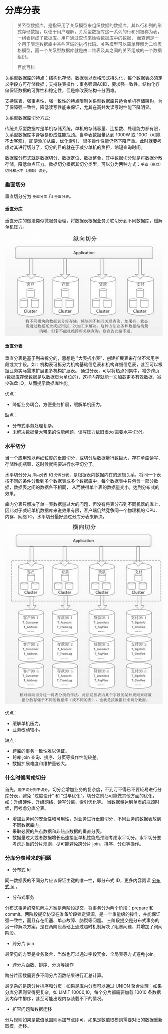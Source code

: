# 分库分表

> 关系型数据库，是指采用了关系模型来组织数据的数据库，其以行和列的形式存储数据，以便于用户理解，关系型数据库这一系列的行和列被称为表，一组表组成了数据库。用户通过查询来检索数据库中的数据，
> 而查询是一个用于限定数据库中某些区域的执行代码。关系模型可以简单理解为二维表格模型，而一个关系型数据库就是由二维表及其之间的关系组成的一个数据组织。
>
> 百度百科

关系型数据库的特点：结构化存储，数据表以表格形式持久化，每个数据表必须定义字段方可存储数据；支持联表操作；事务强调ACID，要求强一致性。结构化存储保证数据的可靠性和稳定性，但是修改表结构十分困难。

支持联表，强事务性，强一致性的特点限制关系型数据库只适合单机存储架构，为了保障强一致性，降低读写性能来保证，尤其在高并发读写时性能下降明显。

关系型数据库切分方式:

传统关系型数据库是单机存储系统，单机的存储容量、连接数、处理能力都有限，关系型数据库本身容易形成性能瓶颈。当单表数据量达到 1000W 或 100G（可能不太客观），即便添加从库、优化索引，
很多操作性能仍然下降严重。此时就要考虑对其进行切分了，切分的目的就在于减少单机的负担，缩短查询时间。

数据库分布式就是数据切分、数据定位、数据整合，其中数据切分就是将数据分散存储，降低单点压力。数据切分根据其切分类型，可以分为两种方式：`垂直（纵向）切分和水平（横向）切分`。

###  垂直切分 

垂直切分分为 `垂直分库` 和 `垂直分表`。

#### 垂直分库

垂直分库的做法类似微服务治理，将数据表根据业务关联切分到不同数据库，缓解单机压力。

<div align="left">
    <img src="https://github.com/lazecoding/Note/blob/main/images/systemdesign/垂直分库示意图.png" width="600px">
</div>

#### 垂直分表

垂直分表是基于列来拆分的，思想是 "大表拆小表"，创建扩展表来存储不常用字段或大字段。如：机构表可拆分为机构基础信息表和机构详细信息表，甚至可以根据业务实际需求扩展更多机构扩展表。
通过分表，可以将热点列集中，减少跨页(数据库存储数据是以数据页为单位的)，这样内存就能一次加载更多有效数据，减少磁盘 IO，从而提示数据库性能。

优点：

- 降低业务耦合，方便业务扩展，缓解单机压力。

缺点：

- 分布式事务处理复杂。
- 未解决数据量大带来的性能问题，读写压力依旧很大(需要水平切分)。

### 水平切分

当一个应用难以再细粒度的垂直切分，或切分后数据量行数巨大，存在单库读写、存储性能瓶颈，这时候就需要进行水平切分了。

水平切分分为 `库内分表` 和 `分库分表`，是根据表内数据内在的逻辑关系，将同一个表按不同的条件分散到多个数据表或多个数据库中，每个数据表中只包含一部分数据，数据表之间的数据各不相同，
从而使得单个表的数据量变小，达到分布式的效果。

库内分表只解决了单一表数据量过大的问题，但没有将表分布到不同机器的库上，因此对于减轻单机数据库来说效果有限，客户端仍然竞争同一个物理机的 CPU、内存、网络 IO，水平切分最好通过分库分表来解决。

<div align="left">
    <img src="https://github.com/lazecoding/Note/blob/main/images/systemdesign/分库分表示意图.png" width="600px">
</div>

优点：

- 缓解单机压力。
- 业务改动较小。

缺点：

- 跨库的事务一致性难以保证。
- 跨库 join 查询、排序、分页等操作性能较差。
- 数据扩展难度和维护量较大。

### 什么时候考虑切分

首先，`能不切分则不切分`。切分会增加业务的复杂度，不到万不得已不要轻易进行分库分表，避免 "过度设计" 和 "过早优化"。切分之前尽可能做其他方面的优化，如：升级硬件、升级网络、读写分离、索引优化等。
当数据量达到单表的瓶颈时候，再考虑分库分表。

- 增加业务间的安全性和可用性，对业务进行垂直切分，不同业务的数据表放到不同数据库内。
- 采取必要的热点数据和非热点数据的垂直分表。
- 数据量过大或者数据增长迅速接近单机性能瓶颈则考虑水平切分。水平切分要考虑适当的分片规则，尽可能避免跨分片 join、排序、分页等操作。

### 分库分表带来的问题

- 分布式 Id

同一数据表的不同分片应该保证主键的唯一性，即分布式 ID，更多内容阅读 [分布式 Id](https://github.com/lazecoding/Note/blob/main/note/articles/systemdesign/DistributedId.md) 。

- 分布式事务

分布式事务的常见解决方案是两阶段提交，将事务分为两个阶段：prepare 和 commit。两阶段提交协议在准备阶段锁定资源，是一个重量级的操作，并能保证强一致性，而且存在阻塞、单点故障、脑裂等问题。
三阶段提交是分布式事务的另一种解决方案，是在两阶段基础上通过超时机制解决了阻塞问题，并增加了询问阶段。

- 跨分片 join

最常见的方案是业务聚合，当然也可以通过字段冗余、全局表等方式避免 join。

- 跨分片函数、排序、分页等操作

跨分片函数需要多不同分片函数结果进行汇总计算。

最复杂的是跨分片排序和分页：如果是库内分表可以通过 UNION 聚合处理；如果分库分表则显得更复杂，如 LIMIT 10000,10，每个分片都需要加载 10010 条数据到内存中排序，甚至可能出现内存装载不下的情况。

- 扩容问题和数据迁移

分片规则如果是数值范围则添加节点即可，如果是数值取模则需要对旧的数据重新取模，迁移。